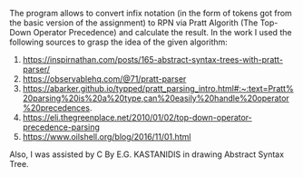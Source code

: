 The program allows to convert infix notation (in the form of tokens got from the basic version of the assignment) to RPN via Pratt Algorith (The Top-Down Operator Precedence) and calculate the result. 
In the work I used the following sources to grasp the idea of the given algorithm: 

1) https://inspirnathan.com/posts/165-abstract-syntax-trees-with-pratt-parser/
2) https://observablehq.com/@71/pratt-parser
3) https://abarker.github.io/typped/pratt_parsing_intro.html#:~:text=Pratt%20parsing%20is%20a%20type,can%20easily%20handle%20operator%20precedences.
4) https://eli.thegreenplace.net/2010/01/02/top-down-operator-precedence-parsing
5) https://www.oilshell.org/blog/2016/11/01.html

Also, I was assisted by C By E.G. KASTANIDIS in drawing Abstract Syntax Tree.

